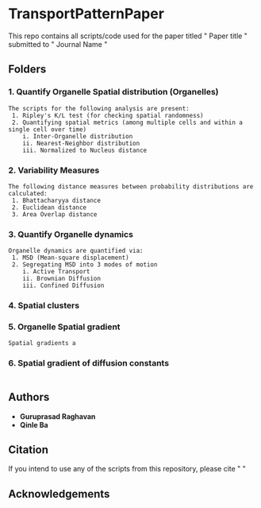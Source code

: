 # TransportPatternPaper
This repo contains all scripts/code used for the paper titled " Paper title " submitted to " Journal Name "

## Folders
### 1. Quantify Organelle Spatial distribution (Organelles)
```
The scripts for the following analysis are present:
 1. Ripley's K/L test (for checking spatial randomness)
 2. Quantifying spatial metrics (among multiple cells and within a single cell over time)
	i. Inter-Organelle distribution
	ii. Nearest-Neighbor distribution
	iii. Normalized to Nucleus distance
```
### 2. Variability Measures
```
The following distance measures between probability distributions are calculated:
 1. Bhattacharyya distance
 2. Euclidean distance
 3. Area Overlap distance
```
### 3. Quantify Organelle dynamics
```
Organelle dynamics are quantified via:
 1. MSD (Mean-square displacement)
 2. Segregating MSD into 3 modes of motion
	i. Active Transport
	ii. Brownian Diffusion
	iii. Confined Diffusion
```
### 4. Spatial clusters 
### 5. Organelle Spatial gradient
```
Spatial gradients a
```

### 6. Spatial gradient of diffusion constants
```
```

## Authors
* **Guruprasad Raghavan** 
* **Qinle Ba**

## Citation
If you intend to use any of the scripts from this repository, please cite " "

## Acknowledgements




